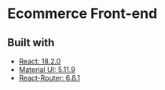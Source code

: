 # Ecommerce Front-end

## Built with
- [React: 18.2.0](https://beta.reactjs.org/)
- [Material UI: 5.11.9](https://mui.com/material-ui/getting-started/installation/)
- [React-Router: 6.8.1](https://reactrouter.com/en/main/start/tutorial#tutorial)
